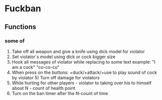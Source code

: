 # Fuckban

## Functions

### some of

1) Take off all weapon and give a knife using dick model for violator 
2) Set violator`s model using dick or cock bigger size 
3) Hook all messages of violator while replacing to some text example: "I am a cock" "co-co-co" 
4) When press on the buttons: +duck/+attack/+use to play sound of cock by violator 5) Turn off damage for violators 
5) While hurting for other players - violator to taking over his to himself about N - count of health point 
6) Turn on the ban timer after the N-count of time
